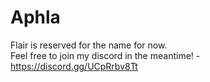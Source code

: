 # Aphla
Flair is reserved for the name for now.  
Feel free to join my discord in the meantime! - https://discord.gg/UCpRrbv8Tt
